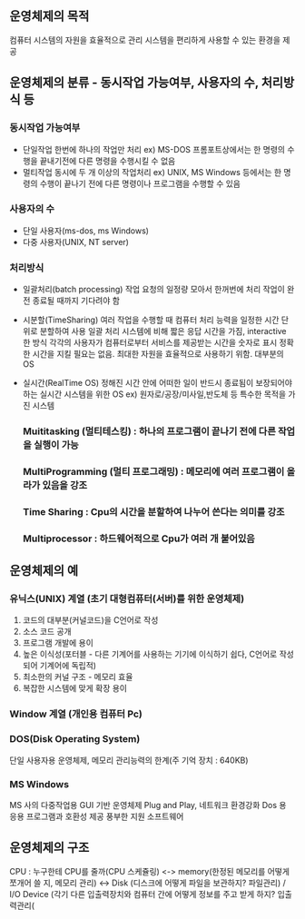 
## 운영체제의 목적
컴퓨터 시스템의 자원을 효율적으로 관리
시스템을 편리하게 사용할 수 있는 환경을 제공

## 운영체제의 분류 - 동시작업 가능여부, 사용자의 수, 처리방식 등

### 동시작업 가능여부
- 단일작업
  한번에 하나의 작업만 처리 ex) MS-DOS 프롬포트상에서는 한 명령의 수행을 끝내기전에 다른 명령을 수행시킬 수 없음
- 멀티작업
  동시에 두 개 이상의 작업처리
  ex) UNIX, MS Windows 등에서는 한 명령의 수행이 끝나기 전에 다른 명령이나 프로그램을 수행할 수 있음

### 사용자의 수
- 단일 사용자(ms-dos, ms Windows)
- 다중 사용자(UNIX, NT server)

### 처리방식
- 일괄처리(batch processing)
  작업 요청의 일정량 모아서 한꺼번에 처리
  작업이 완전 종료될 때까지 기다려야 함
- 시분할(TimeSharing)
  여러 작업을 수행할 때 컴퓨터 처리 능력을 일정한 시간 단위로 분할하여 사용
  일괄 처리 시스템에 비해 짧은 응답 시간을 가짐, interactive 한 방식
  각각의 사용자가 컴퓨터로부터 서비스를 제공받는 시간을 숫자로 표시
  정확한 시간을 지킬 필요는 없음. 최대한 자원을 효율적으로 사용하기 위함. 대부분의 OS
- 실시간(RealTime OS)
  정해진 시간 안에 어떠한 일이 반드시 종료됨이 보장되어야 하는 실시간 시스템을 위한 OS 
  ex) 원자로/공장/미사일,반도체 등 특수한 목적을 가진 시스템
  
  ### Muititasking (멀티테스킹) : 하나의 프로그램이 끝나기 전에 다른 작업을 실행이 가능
  ### MultiProgramming (멀티 프로그래밍) : 메모리에 여러 프로그램이 올라가 있음을 강조
  ### Time Sharing : Cpu의 시간을 분할하여 나누어 쓴다는 의미를 강조 
  ### Multiprocessor : 하드웨어적으로 Cpu가 여러 개 붙어있음
  
  
## 운영체제의 예
### 유닉스(UNIX) 계열 (초기 대형컴퓨터(서버)를 위한 운영체제)
1. 코드의 대부분(커널코드)을 C언어로 작성
2. 소스 코드 공개
3. 프로그램 개발에 용이
4. 높은 이식성(포터블 - 다른 기계어를 사용하는 기기에 이식하기 쉽다, C언어로 작성되어 기계어에 독립적)
5. 최소한의 커널 구조 - 메모리 효율
6. 복잡한 시스템에 맞게 확장 용이

### Window 계열 (개인용 컴퓨터 Pc)
### DOS(Disk Operating System)
단일 사용자용 운영체제, 메모리 관리능력의 한계(주 기억 장치 : 640KB)
### MS Windows
MS 사의 다중작업용 GUI 기반 운영체제
Plug and Play, 네트워크 환경강화
Dos 용 응용 프로그램과 호환성 제공
풍부한 지원 소프트웨어

## 운영체제의 구조

  CPU : 누구한테 CPU를 줄까(CPU 스케쥴링) <-> memory(한정된 메모리를 어떻게 쪼개어 쓸 지, 메모리 관리) <-> Disk (디스크에 어떻게 파일을 보관하지? 파일관리) / I/O Device  (각기 다른 입출력장치와 컴퓨터 간에 어떻게 정보를 주고 받게 하지? 입출력관리(
  
  
